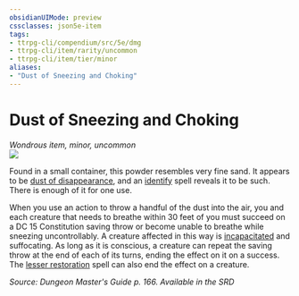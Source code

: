 ```yaml
---
obsidianUIMode: preview
cssclasses: json5e-item
tags:
- ttrpg-cli/compendium/src/5e/dmg
- ttrpg-cli/item/rarity/uncommon
- ttrpg-cli/item/tier/minor
aliases: 
- "Dust of Sneezing and Choking"
---
```

# Dust of Sneezing and Choking
*Wondrous item, minor, uncommon*  
![](3-Mechanics/CLI/items/img/dust-of-sneezing-and-choking.webp#right)


Found in a small container, this powder resembles very fine sand. It appears to be [dust of disappearance](3-Mechanics/CLI/items/dust-of-disappearance.md), and an [identify](3-Mechanics/CLI/spells/identify.md) spell reveals it to be such. There is enough of it for one use.

When you use an action to throw a handful of the dust into the air, you and each creature that needs to breathe within 30 feet of you must succeed on a DC 15 Constitution saving throw or become unable to breathe while sneezing uncontrollably. A creature affected in this way is [incapacitated](3-Mechanics/CLI/rules/conditions.md#Incapacitated) and suffocating. As long as it is conscious, a creature can repeat the saving throw at the end of each of its turns, ending the effect on it on a success. The [lesser restoration](3-Mechanics/CLI/spells/lesser-restoration.md) spell can also end the effect on a creature.

*Source: Dungeon Master's Guide p. 166. Available in the <span title='Systems Reference Document (5.1)'>SRD</span>*